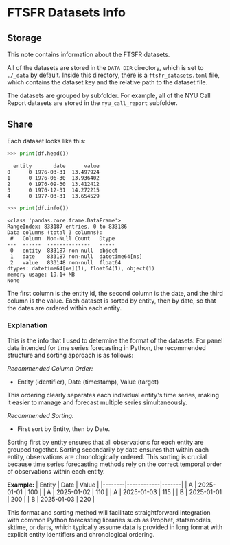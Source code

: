 # FTSFR Datasets Info

## Storage
This note contains information about the FTSFR datasets.

All of the datasets are stored in the `DATA_DIR` directory, which is set to
`./_data` by default. Inside this directory, there is a `ftsfr_datasets.toml` file,
which contains the dataset key and the relative path to the dataset file.

The datasets are grouped by subfolder. For example, all of the NYU Call Report
datasets are stored in the `nyu_call_report` subfolder.

## Share
Each dataset looks like this:
```python
>>> print(df.head())
```
```
  entity       date      value
0      0 1976-03-31  13.497924
1      0 1976-06-30  13.936402
2      0 1976-09-30  13.412412
3      0 1976-12-31  14.272215
4      0 1977-03-31  13.654529
```

```python
>>> print(df.info())
```
```
<class 'pandas.core.frame.DataFrame'>
RangeIndex: 833187 entries, 0 to 833186
Data columns (total 3 columns):
 #   Column  Non-Null Count   Dtype         
---  ------  --------------   -----         
 0   entity  833187 non-null  object        
 1   date    833187 non-null  datetime64[ns]
 2   value   833148 non-null  float64       
dtypes: datetime64[ns](1), float64(1), object(1)
memory usage: 19.1+ MB
None
```

The first column is the entity id, the second column is the date, and the third
column is the value. Each dataset is sorted by entity, then by date,
so that the dates are ordered within each entity.

### Explanation

This is the info that I used to determine the format of the datasets:
For panel data intended for time series forecasting in Python, the recommended structure and sorting approach is as follows:

_Recommended Column Order:_
- Entity (identifier), Date (timestamp), Value (target)

This ordering clearly separates each individual entity's time series, making it easier to manage and forecast multiple series simultaneously.

_Recommended Sorting:_
- First sort by Entity, then by Date.

Sorting first by entity ensures that all observations for each entity are grouped together. Sorting secondarily by date ensures that within each entity, observations are chronologically ordered. This sorting is crucial because time series forecasting methods rely on the correct temporal order of observations within each entity.

**Example:**
| Entity | Date       | Value |
|--------|------------|-------|
| A      | 2025-01-01 | 100   |
| A      | 2025-01-02 | 110   |
| A      | 2025-01-03 | 115   |
| B      | 2025-01-01 | 200   |
| B      | 2025-01-03 | 220   |

This format and sorting method will facilitate straightforward integration with common Python forecasting libraries such as Prophet, statsmodels, sktime, or darts, which typically assume data is provided in long format with explicit entity identifiers and chronological ordering.


